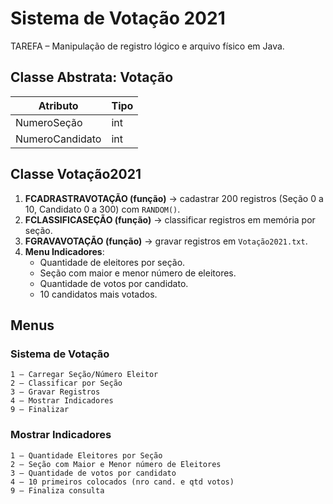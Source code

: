 # Sistema de Votação 2021

TAREFA – Manipulação de registro lógico e arquivo físico em Java.

## Classe Abstrata: Votação

| Atributo        | Tipo |
|-----------------|------|
| NumeroSeção     | int  |
| NumeroCandidato | int  |

## Classe Votação2021

1. **FCADRASTRAVOTAÇÃO (função)** → cadastrar 200 registros (Seção 0 a 10, Candidato 0 a 300) com `RANDOM()`.  
2. **FCLASSIFICASEÇÃO (função)** → classificar registros em memória por seção.  
3. **FGRAVAVOTAÇÃO (função)** → gravar registros em `Votação2021.txt`.  
4. **Menu Indicadores**:  
   - Quantidade de eleitores por seção.  
   - Seção com maior e menor número de eleitores.  
   - Quantidade de votos por candidato.  
   - 10 candidatos mais votados.

## Menus

### Sistema de Votação
```
1 – Carregar Seção/Número Eleitor
2 – Classificar por Seção
3 – Gravar Registros
4 – Mostrar Indicadores
9 – Finalizar
```

### Mostrar Indicadores
```
1 – Quantidade Eleitores por Seção
2 – Seção com Maior e Menor número de Eleitores
3 – Quantidade de votos por candidato
4 – 10 primeiros colocados (nro cand. e qtd votos)
9 – Finaliza consulta
```
